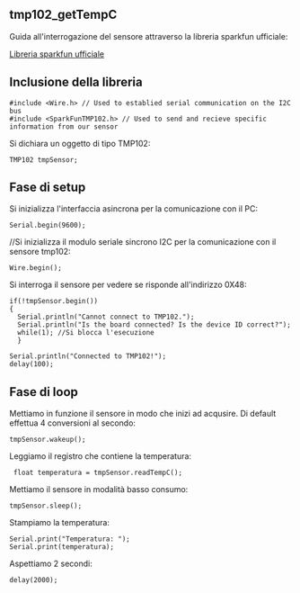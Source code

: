 ## tmp102_getTempC

Guida all'interrogazione del sensore attraverso la libreria sparkfun ufficiale:

[Libreria sparkfun ufficiale](https://github.com/sparkfun/SparkFun_TMP102_Arduino_Library)

## Inclusione della libreria

    #include <Wire.h> // Used to establied serial communication on the I2C bus
    #include <SparkFunTMP102.h> // Used to send and recieve specific information from our sensor

Si dichiara un oggetto di tipo TMP102:

    TMP102 tmpSensor;

## Fase di setup
 Si inizializza l'interfaccia asincrona per la comunicazione con il PC:
 
    Serial.begin(9600);
    
//Si inizializza il modulo seriale sincrono I2C per la comunicazione con il sensore tmp102:

    Wire.begin(); 

Si interroga il sensore per vedere se risponde all'indirizzo 0X48:
     
    if(!tmpSensor.begin())
    {
      Serial.println("Cannot connect to TMP102.");
      Serial.println("Is the board connected? Is the device ID correct?");
      while(1); //Si blocca l'esecuzione
      }
      
    Serial.println("Connected to TMP102!");
    delay(100);


## Fase di loop

Mettiamo in funzione il sensore in modo che inizi ad acqusire. Di default effettua 4 conversioni al secondo:

     
    tmpSensor.wakeup();

Leggiamo il registro che contiene la temperatura:

     float temperatura = tmpSensor.readTempC();

Mettiamo il sensore in modalità basso consumo:

    tmpSensor.sleep();

Stampiamo la temperatura:

    Serial.print("Temperatura: ");
    Serial.print(temperatura);

Aspettiamo 2 secondi:

    delay(2000);

  



